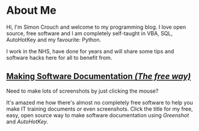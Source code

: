 # About Me
Hi, I'm Simon Crouch and welcome to my programming blog.
I love open source, free software and I am completely self-taught in VBA, SQL, AutoHotKey and my favourite: Python.

I work in the NHS, have done for years and will share some tips and software hacks here for all to benefit from.

## [Making Software Documentation _(The free way)_](https://mrsimonc.github.io/Making-Software-Documentation/)
Need to make lots of screenshots by just clicking the mouse?  

It's amazed me how there's almost no completely free software to help you make IT training documents or even screenshots. Click the title for my free, easy, open source way to make software documentation using _Greenshot_ and _AutoHotKey_.